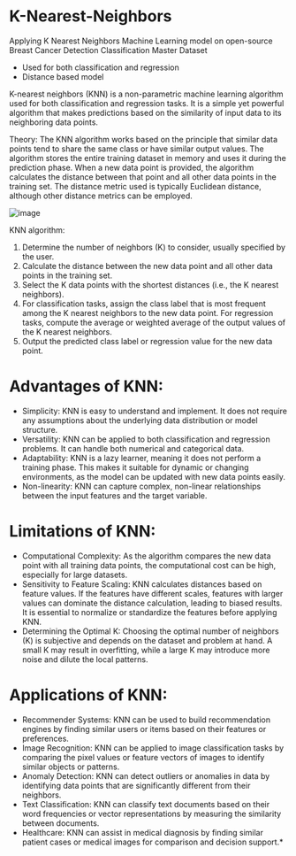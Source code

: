 # K-Nearest-Neighbors
Applying K Nearest Neighbors Machine Learning model on open-source Breast Cancer Detection Classification Master Dataset

*	Used for both classification and regression
*	Distance based model

K-nearest neighbors (KNN) is a non-parametric machine learning algorithm used for both classification and regression tasks. It is a simple yet powerful algorithm that makes predictions based on the similarity of input data to its neighboring data points.

Theory: The KNN algorithm works based on the principle that similar data points tend to share the same class or have similar output values. The algorithm stores the entire training dataset in memory and uses it during the prediction phase. When a new data point is provided, the algorithm calculates the distance between that point and all other data points in the training set. The distance metric used is typically Euclidean distance, although other distance metrics can be employed.

![image](https://github.com/Sai-Likhith/K-Nearest-Neighbors/assets/102646751/a6f085f4-d8a4-4bcd-95b6-5c0299eb4fbd)


KNN algorithm:
1.	Determine the number of neighbors (K) to consider, usually specified by the user.
2.	Calculate the distance between the new data point and all other data points in the training set.
3.	Select the K data points with the shortest distances (i.e., the K nearest neighbors).
4.	For classification tasks, assign the class label that is most frequent among the K nearest neighbors to the new data point. For regression tasks, compute the average or weighted average of the output values of the K nearest neighbors.
5.	Output the predicted class label or regression value for the new data point.
# Advantages of KNN:
*	Simplicity: KNN is easy to understand and implement. It does not require any assumptions about the underlying data distribution or model structure.
*	Versatility: KNN can be applied to both classification and regression problems. It can handle both numerical and categorical data.
*	Adaptability: KNN is a lazy learner, meaning it does not perform a training phase. This makes it suitable for dynamic or changing environments, as the model can be updated with new data points easily.
*	Non-linearity: KNN can capture complex, non-linear relationships between the input features and the target variable.
# Limitations of KNN:
*	Computational Complexity: As the algorithm compares the new data point with all training data points, the computational cost can be high, especially for large datasets.
*	Sensitivity to Feature Scaling: KNN calculates distances based on feature values. If the features have different scales, features with larger values can dominate the distance calculation, leading to biased results. It is essential to normalize or standardize the features before applying KNN.
*	Determining the Optimal K: Choosing the optimal number of neighbors (K) is subjective and depends on the dataset and problem at hand. A small K may result in overfitting, while a large K may introduce more noise and dilute the local patterns.
# Applications of KNN:
*	Recommender Systems: KNN can be used to build recommendation engines by finding similar users or items based on their features or preferences.
*	Image Recognition: KNN can be applied to image classification tasks by comparing the pixel values or feature vectors of images to identify similar objects or patterns.
*	Anomaly Detection: KNN can detect outliers or anomalies in data by identifying data points that are significantly different from their neighbors.
*	Text Classification: KNN can classify text documents based on their word frequencies or vector representations by measuring the similarity between documents.
*	Healthcare: KNN can assist in medical diagnosis by finding similar patient cases or medical images for comparison and decision support.*
